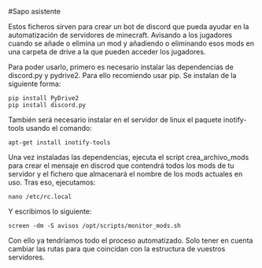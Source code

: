 #Sapo asistente

Estos ficheros sirven para crear un bot de discord que pueda ayudar en la automatización de servidores de minecraft. Avisando a los jugadores cuando se añade o elimina un mod y añadiendo o eliminando esos mods en una carpeta de drive a la que pueden acceder los jugadores.

Para poder usarlo, primero es necesario instalar las dependencias de discord.py y pydrive2. Para ello recomiendo usar pip.
Se instalan de la siguiente forma:
```
pip install PyDrive2
pip install discord.py

```

También será necesario instalar en el servidor de linux el paquete inotify-tools usando el comando:
```
apt-get install inotify-tools
```
Una vez instaladas las dependencias, ejecuta el script crea_archivo_mods para crear el mensaje en discrod que contendrá todos los mods de tu servidor y el fichero que almacenará el nombre de los mods actuales en uso.
Tras eso, ejecutamos:
```
nano /etc/rc.local
```
Y escribimos lo siguiente:
```
screen -dm -S avisos /opt/scripts/monitor_mods.sh
```

Con ello ya tendríamos todo el proceso automatizado. Solo tener en cuenta cambiar las rutas para que coincidan con la estructura de vuestros servidores.
